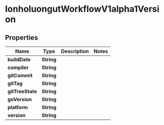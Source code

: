 

# IonholuongutWorkflowV1alpha1Version


## Properties

Name | Type | Description | Notes
------------ | ------------- | ------------- | -------------
**buildDate** | **String** |  | 
**compiler** | **String** |  | 
**gitCommit** | **String** |  | 
**gitTag** | **String** |  | 
**gitTreeState** | **String** |  | 
**goVersion** | **String** |  | 
**platform** | **String** |  | 
**version** | **String** |  | 



